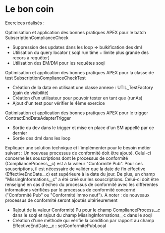 # Le bon coin

Exercices réalisés :

Optimisation et application des bonnes pratiques APEX pour le batch SubscriptionComplianceCheck

- Suppression des updates dans les loop => bulkification des dml 
- Utilisation du query locator ( soql run time + limite plus grande des recors à requêter)
- Utilisation des EM/DM pour les requêtes soql 

Optimisation et application des bonnes pratiques APEX pour la classe de test SubscriptionComplianceCheckTest

- Création de la data en utilisant une classe annexe : UTIL_TestFactory (gain de visibilité)
- Création d'un utilisateur pour pouvoir tester en tant que (runAs)
- Ajout d'un test pour vérifier le 4ème exercice

Optimisation et application des bonnes pratiques APEX pour le trigger ContractEndDateAdapterTrigger

- Sortie du dev dans le trigger et mise en place d'un SM appellé par ce dernier
- Sortie des dml dans les loop 


Expliquer une solution technique et l'implémenter pour le besoin métier suivant : Un nouveau processus de conformité doit être ajouté. Celui-ci concerne les souscriptions dont le processus de conformité (ComplianceProcess__c) est à la valeur "Conformité Pub". Pour ces souscriptions, il est nécessaire de valider que la date de fin effective (EffectiveEndDate__c) est supérieure à la date du jour. De plus, un champ "MissingInformations__c" a été créé sur les souscriptions. Celui-ci doit être renseigné en cas d'échec du processus de conformité avec les différentes informations vérifiées par le processus de conformité concerné ("Conformité Pub" ou "Conformité Immo neuf"). A noter : de nouveaux processus de conformité seront ajoutés ultérieurement

- Rajout de la valeur Conformité Pu pour le champ ComplianceProcess__c dans le soql et rajout du champ MissingInformations__c dans le soql
- Création d'une méthode qui vérifie la condition par rapport au champ EffectiveEndDate__c : setConformitePubLocal

